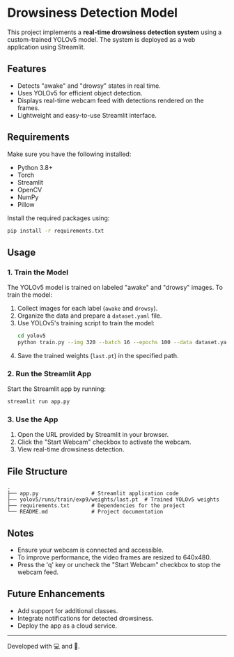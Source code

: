 # Drowsiness Detection Model

This project implements a **real-time drowsiness detection system** using a custom-trained YOLOv5 model. The system is deployed as a web application using Streamlit.

## Features
- Detects "awake" and "drowsy" states in real time.
- Uses YOLOv5 for efficient object detection.
- Displays real-time webcam feed with detections rendered on the frames.
- Lightweight and easy-to-use Streamlit interface.

## Requirements
Make sure you have the following installed:

- Python 3.8+
- Torch
- Streamlit
- OpenCV
- NumPy
- Pillow

Install the required packages using:
```bash
pip install -r requirements.txt
```

## Usage

### 1. Train the Model
The YOLOv5 model is trained on labeled "awake" and "drowsy" images. To train the model:
1. Collect images for each label (`awake` and `drowsy`).
2. Organize the data and prepare a `dataset.yaml` file.
3. Use YOLOv5's training script to train the model:
   ```bash
   cd yolov5
   python train.py --img 320 --batch 16 --epochs 100 --data dataset.yaml --weights yolov5s.pt --workers 2
   ```
4. Save the trained weights (`last.pt`) in the specified path.

### 2. Run the Streamlit App
Start the Streamlit app by running:
```bash
streamlit run app.py
```

### 3. Use the App
1. Open the URL provided by Streamlit in your browser.
2. Click the "Start Webcam" checkbox to activate the webcam.
3. View real-time drowsiness detection.

## File Structure
```
.
├── app.py                 # Streamlit application code
├── yolov5/runs/train/exp9/weights/last.pt  # Trained YOLOv5 weights
├── requirements.txt       # Dependencies for the project
└── README.md              # Project documentation
```

## Notes
- Ensure your webcam is connected and accessible.
- To improve performance, the video frames are resized to 640x480.
- Press the 'q' key or uncheck the "Start Webcam" checkbox to stop the webcam feed.

## Future Enhancements
- Add support for additional classes.
- Integrate notifications for detected drowsiness.
- Deploy the app as a cloud service.

---

Developed with 💻 and 🧠.

